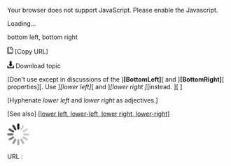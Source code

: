 Your browser does not support JavaScript. Please enable the Javascript.

Loading...

bottom left, bottom right

![Copy URL](bottom-left-bottom-right_files/Copy.png) [Copy URL]

![Download](bottom-left-bottom-right_files/Download.png)
Download topic

[Don't use except in discussions of the ]**[BottomLeft]**[ and ]**[BottomRight]**[ properties][. Use ]*[lower left]*[ and ]*[lower right ]*[instead. ][ ]

[Hyphenate *lower left* and *lower right* as adjectives.]

[See also] [[lower left, lower-left, lower right, lower-right](https://worldready.cloudapp.net/Styleguide/Read?id=2700&topicid=35398)]

![In progress](bottom-left-bottom-right_files/activity-large.gif)

URL :



